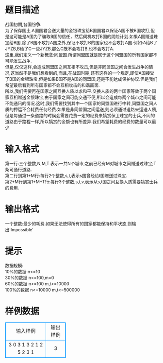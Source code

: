 # 

 
 # 题目描述 
战国初期,各国纷争.<BR>为了保存国土.A国国君会送大量的金银珠宝给B国国君以保证A国不被B国攻打,但是这可能是A国为了骗取B国的信任，然后伺机攻打B国的阴险计划.如果A国赠送珠宝给B国,除了B国不攻打A国之外,保证不攻打B的国家也不会攻打A国.例如:A给B了JYZB,B给了C一些JYZB,那么C既不会攻打B,也不会攻打A.<BR>这里,我们定义一个新概念:同盟国.所谓同盟国就是属于这个同盟国的所有国家都不可能发生战争.<BR>但是,仅仅这样,会造成同盟国之间互相不攻击,但是非同盟国之间会发生战争的情况,这当然不是我们想看到的,而且,在战国时期,还有这样的一个规定,即使A国接受了B国的金银珠宝,但是如果B国不是A国的同盟国,还是不能达成保护协议.但是我们希望最后看到所有国家都不会互相攻击的和谐画面.<BR>所以,我们需要再在国家之间互换人质以求和平.交换人质的两个国家等效于两个国家互相赠送金银珠宝,由于国家之间可能交通不便,所以会造成每两个城市之间可能不能通讯的情况.这时,我们需要找到其中一个国家的同盟国进行中转,同盟国之间人质的押运不会耗费任何经费.如果是非同盟国之间运送,则必须通过道路来运送人质,但是每通过一条道路的时候会需要花费一定的经费来犒赏保卫珠宝的士兵,不同的道路由于路程一样,所以犒赏的金额也有所差异.我们希望耗费的经费的数量可以最少. 

 
 # 输入格式 
第一行:三个整数,N,M,T&nbsp;表示一共N个城市;之前已经有M对城市之间赠送过珠宝;T条可通行道路.<BR>第二行到第1+M行:每行2个整数,s,t,表示s国曾经给t国赠送过珠宝.<BR>第2+M行到第1+M+T行:每行3个整数,s,t,v,表示从s,t国之间互换人质需要犒赏士兵的费用.<BR> 

 
 # 输出格式 
一个整数:最少的耗费.如果无法使得所有的国家都能保持和平状态,则输出'Impossible'<BR> 

 
 # 提示 
数据规模:<BR>10%的数据&nbsp;n&lt;=10<BR>30%的数据&nbsp;n&lt;=100,m=0<BR>60%的数据&nbsp;n&lt;=100&nbsp;m,t&lt;=10000<BR>100%的数据&nbsp;n&lt;=10000&nbsp;m,t&lt;=500000<BR> 
# 样例数据
<style>
        table,table tr th, table tr td { border:1px solid #0094ff; }
        table { width: 200px; min-height: 25px; line-height: 25px; text-align: center; border-collapse: collapse;}   
    </style>
<table>
	<tr>
		<td>输入样例</td>
		<td>输出样例</td>
	</tr>
<tr><td>3 0 3
1 3 2
1 2 5
2 3 1</td><td>3</td></tr></table>
